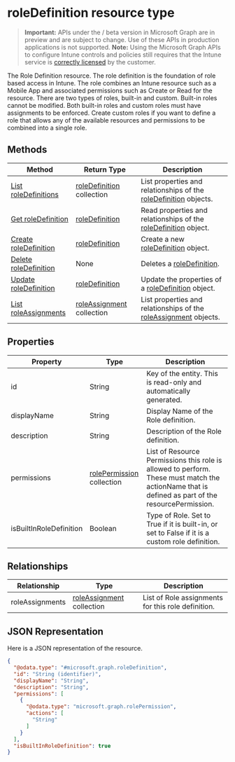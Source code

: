 ﻿# roleDefinition resource type

> **Important:** APIs under the / beta version in Microsoft Graph are in preview and are subject to change. Use of these APIs in production applications is not supported.
> **Note:** Using the Microsoft Graph APIs to configure Intune controls and policies still requires that the Intune service is [correctly licensed](https://go.microsoft.com/fwlink/?linkid=839381) by the customer.

The Role Definition resource. The role definition is the foundation of role based access in Intune. The role combines an Intune resource such as a Mobile App and associated permissions such as Create or Read for the resource. There are two types of roles, built-in and custom. Built-in roles cannot be modified. Both built-in roles and custom roles must have assignments to be enforced. Create custom roles if you want to define a role that allows any of the available resources and permissions to be combined into a single role.
## Methods
|Method|Return Type|Description|
|---|---|---|
|[List roleDefinitions](../api/intune_rbac_roledefinition_list.md)|[roleDefinition](../resources/intune_rbac_roledefinition.md) collection|List properties and relationships of the [roleDefinition](../resources/intune_rbac_roledefinition.md) objects.|
|[Get roleDefinition](../api/intune_rbac_roledefinition_get.md)|[roleDefinition](../resources/intune_rbac_roledefinition.md)|Read properties and relationships of the [roleDefinition](../resources/intune_rbac_roledefinition.md) object.|
|[Create roleDefinition](../api/intune_rbac_roledefinition_create.md)|[roleDefinition](../resources/intune_rbac_roledefinition.md)|Create a new [roleDefinition](../resources/intune_rbac_roledefinition.md) object.|
|[Delete roleDefinition](../api/intune_rbac_roledefinition_delete.md)|None|Deletes a [roleDefinition](../resources/intune_rbac_roledefinition.md).|
|[Update roleDefinition](../api/intune_rbac_roledefinition_update.md)|[roleDefinition](../resources/intune_rbac_roledefinition.md)|Update the properties of a [roleDefinition](../resources/intune_rbac_roledefinition.md) object.|
|[List roleAssignments](../api/intune_rbac_roleassignment_list.md)|[roleAssignment](../resources/intune_rbac_roleassignment.md) collection|List properties and relationships of the [roleAssignment](../resources/intune_rbac_roleassignment.md) objects.|

## Properties
|Property|Type|Description|
|---|---|---|
|id|String|Key of the entity. This is read-only and automatically generated.|
|displayName|String|Display Name of the Role definition.|
|description|String|Description of the Role definition.|
|permissions|[rolePermission](../resources/intune_rbac_rolepermission.md) collection|List of Resource Permissions this role is allowed to perform. These must match the actionName that is defined as part of the resourcePermission.|
|isBuiltInRoleDefinition|Boolean|Type of Role. Set to True if it is built-in, or set to False if it is a custom role definition.|

## Relationships
|Relationship|Type|Description|
|---|---|---|
|roleAssignments|[roleAssignment](../resources/intune_rbac_roleassignment.md) collection|List of Role assignments for this role definition.|

## JSON Representation
Here is a JSON representation of the resource.
<!-- {
  "blockType": "resource",
  "keyProperty": "id",
  "@odata.type": "microsoft.graph.roleDefinition"
}
-->
```json
{
  "@odata.type": "#microsoft.graph.roleDefinition",
  "id": "String (identifier)",
  "displayName": "String",
  "description": "String",
  "permissions": [
    {
      "@odata.type": "microsoft.graph.rolePermission",
      "actions": [
        "String"
      ]
    }
  ],
  "isBuiltInRoleDefinition": true
}
```



